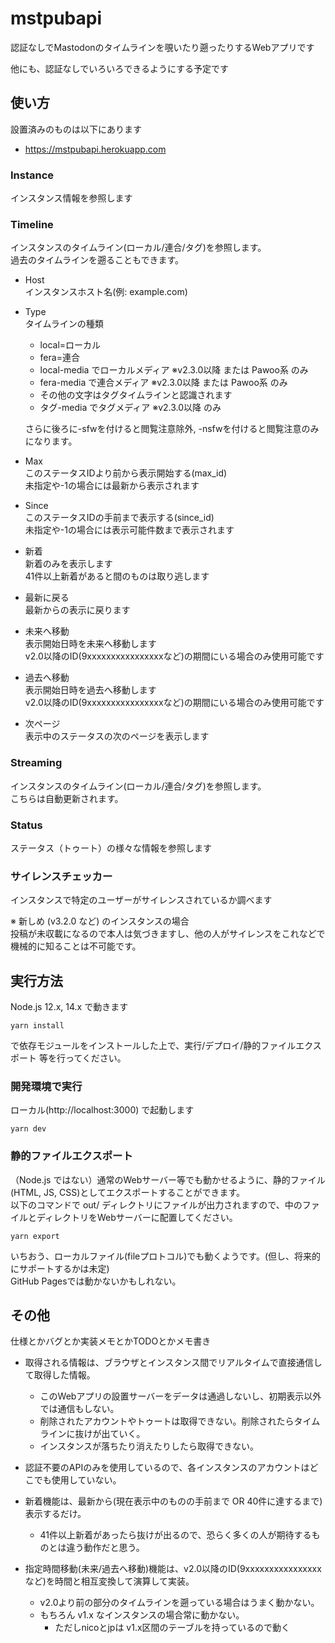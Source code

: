 # mstpubapi

認証なしでMastodonのタイムラインを覗いたり遡ったりするWebアプリです

他にも、認証なしでいろいろできるようにする予定です

## 使い方

設置済みのものは以下にあります
* https://mstpubapi.herokuapp.com

### Instance

インスタンス情報を参照します

### Timeline

インスタンスのタイムライン(ローカル/連合/タグ)を参照します。  
過去のタイムラインを遡ることもできます。

* Host  
    インスタンスホスト名(例: example.com)
* Type  
    タイムラインの種類  
    
    * local=ローカル
    * fera=連合
    * local-media でローカルメディア ※v2.3.0以降 または Pawoo系 のみ
    * fera-media で連合メディア ※v2.3.0以降 または Pawoo系 のみ
    * その他の文字はタグタイムラインと認識されます
    * タグ-media でタグメディア ※v2.3.0以降 のみ
    
    さらに後ろに-sfwを付けると閲覧注意除外, -nsfwを付けると閲覧注意のみになります。
    
* Max  
    このステータスIDより前から表示開始する(max_id)  
    未指定や-1の場合には最新から表示されます
* Since  
    このステータスIDの手前まで表示する(since_id)  
    未指定や-1の場合には表示可能件数まで表示されます

* 新着  
    新着のみを表示します  
    41件以上新着があると間のものは取り逃します
* 最新に戻る  
    最新からの表示に戻ります
* 未来へ移動  
    表示開始日時を未来へ移動します  
    v2.0以降のID(9xxxxxxxxxxxxxxxxなど)の期間にいる場合のみ使用可能です
* 過去へ移動  
    表示開始日時を過去へ移動します  
    v2.0以降のID(9xxxxxxxxxxxxxxxxなど)の期間にいる場合のみ使用可能です
    
* 次ページ  
    表示中のステータスの次のページを表示します

### Streaming

インスタンスのタイムライン(ローカル/連合/タグ)を参照します。  
こちらは自動更新されます。

### Status

ステータス（トゥート）の様々な情報を参照します

### サイレンスチェッカー

インスタンスで特定のユーザーがサイレンスされているか調べます

※ 新しめ (v3.2.0 など) のインスタンスの場合  
投稿が未収載になるので本人は気づきますし、他の人がサイレンスをこれなどで機械的に知ることは不可能です。

## 実行方法

Node.js 12.x, 14.x で動きます  

    yarn install

で依存モジュールをインストールした上で、実行/デプロイ/静的ファイルエクスポート 等を行ってください。

### 開発環境で実行

ローカル(http://localhost:3000) で起動します

    yarn dev

### 静的ファイルエクスポート

（Node.js ではない）通常のWebサーバー等でも動かせるように、静的ファイル(HTML, JS, CSS)としてエクスポートすることができます。  
以下のコマンドで out/ ディレクトリにファイルが出力されますので、中のファイルとディレクトリをWebサーバーに配置してください。  

    yarn export

いちおう、ローカルファイル(fileプロトコル)でも動くようです。(但し、将来的にサポートするかは未定)  
GitHub Pagesでは動かないかもしれない。

## その他

仕様とかバグとか実装メモとかTODOとかメモ書き

* 取得される情報は、ブラウザとインスタンス間でリアルタイムで直接通信して取得した情報。
    * このWebアプリの設置サーバーをデータは通過しないし、初期表示以外では通信もしない。
    * 削除されたアカウントやトゥートは取得できない。削除されたらタイムラインに抜けが出ていく。
    * インスタンスが落ちたり消えたりしたら取得できない。
* 認証不要のAPIのみを使用しているので、各インスタンスのアカウントはどこでも使用していない。

* 新着機能は、最新から(現在表示中のものの手前まで OR 40件に達するまで)表示するだけ。
    * 41件以上新着があったら抜けが出るので、恐らく多くの人が期待するものとは違う動作だと思う。

* 指定時間移動(未来/過去へ移動)機能は、v2.0以降のID(9xxxxxxxxxxxxxxxxなど)を時間と相互変換して演算して実装。
    * v2.0より前の部分のタイムラインを遡っている場合はうまく動かない。
    * もちろん v1.x なインスタンスの場合常に動かない。
        * ただしnicoとjpは v1.x区間のテーブルを持っているので動く

